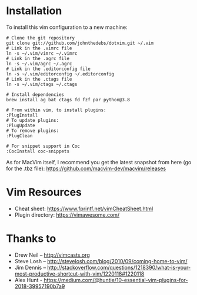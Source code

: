 Installation
============

To install this vim configuration to a new machine:

    # Clone the git repository
    git clone git://github.com/johnthedebs/dotvim.git ~/.vim
    # Link in the .vimrc file
    ln -s ~/.vim/vimrc ~/.vimrc
    # Link in the .agrc file
    ln -s ~/.vim/agrc ~/.agrc
    # Link in the .editorconfig file
    ln -s ~/.vim/editorconfig ~/.editorconfig
    # Link in the .ctags file
    ln -s ~/.vim/ctags ~/.ctags

    # Install dependencies
    brew install ag bat ctags fd fzf par python@3.8

    # From within vim, to install plugins:
    :PlugInstall
    # To update plugins:
    :PlugUpdate
    # To remove plugins:
    :PlugClean

    # For snippet support in Coc
    :CocInstall coc-snippets

As for MacVim itself, I recommend you get the latest snapshot from here (go for the .tbz file):
https://github.com/macvim-dev/macvim/releases


Vim Resources
=============

* Cheat sheet: https://www.fprintf.net/vimCheatSheet.html
* Plugin directory: https://vimawesome.com/


Thanks to
=========

* Drew Neil – http://vimcasts.org
* Steve Losh – http://stevelosh.com/blog/2010/09/coming-home-to-vim/
* Jim Dennis – http://stackoverflow.com/questions/1218390/what-is-your-most-productive-shortcut-with-vim/1220118#1220118
* Alex Hunt - https://medium.com/@huntie/10-essential-vim-plugins-for-2018-39957190b7a9
